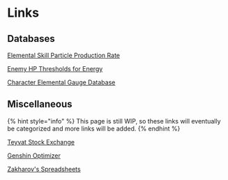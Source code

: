 # Links

## Databases

[Elemental Skill Particle Production Rate](https://docs.google.com/spreadsheets/d/1G05DxDSjtBzj4PZtVjGRA4ATq76HPZa6e4kHVWS6mrA/edit?usp=sharing)

[Enemy HP Thresholds for Energy](https://docs.google.com/spreadsheets/d/1_z2tKyqWCybPGHGFBhibtfSeHm3by6aCME_OakNz7-8/edit#gid=672398441)

[Character Elemental Gauge Database](https://docs.google.com/spreadsheets/d/1uiJje5yqv7v2UKrWoBAgBMrHrrNemtkooo8JqAGJpP8/edit?usp=sharing)

## Miscellaneous

{% hint style="info" %}
This page is still WIP, so these links will eventually be categorized and more links will be added.
{% endhint %}

[Teyvat Stock Exchange](https://docs.google.com/spreadsheets/d/e/2PACX-1vS2WjDopV1zdHB02Bt1IAPtF8Bp5sZdxOhu_o6yJy8AQ1JNlCDCZaQEHPaBM9vpv1UcfM-6c6YoEeeR/pub)

[Genshin Optimizer](https://frzyc.github.io/genshin-optimizer/#/)

[Zakharov's Spreadsheets](https://docs.google.com/spreadsheets/d/1p50zzAuF5omLpPvs2jH8Nd3erW-Fh50GO_BOlLgeKNo/edit?usp=sharing)

